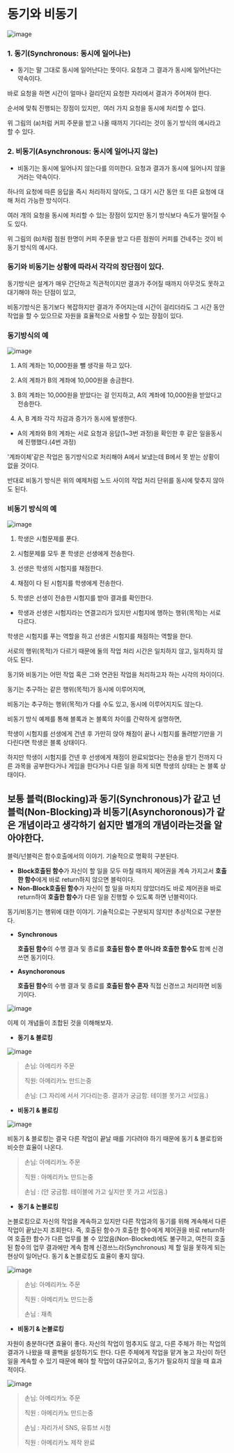 # 동기와 비동기

![image](https://github.com/user-attachments/assets/4b8b0b38-cb1b-41f8-bc8f-b33426c68890)

### 1. 동기(Synchronous: 동시에 일어나는)

- 동기는 말 그대로 동시에 일어난다는 뜻이다. 요청과 그 결과가 동시에 일어난다는 약속이다.

바로 요청을 하면 시간이 얼마나 걸리던지 요청한 자리에서 결과가 주어져야 한다.

순서에 맞춰 진행되는 장점이 있지만,  여러 가지 요청을 동시에 처리할 수 없다.

위 그림의 (a)처럼 커피 주문을 받고 나올 때까지 기다리는 것이 동기 방식의 예시라고 할 수 있다.

### 2. 비동기(Asynchronous: 동시에 일어나지 않는)

- 비동기는 동시에 일어나지 않는다를 의미한다. 요청과 결과가 동시에 일어나지 않을 거라는 약속이다.

하나의 요청에 따른 응답을 즉시 처리하지 않아도, 그 대기 시간 동안 또 다른 요청에 대해 처리 가능한 방식이다.

여러 개의 요청을 동시에 처리할 수 있는 장점이 있지만 동기 방식보다 속도가 떨어질 수도 있다.

위 그림의 (b)처럼 점원 한명이 커피 주문을 받고 다른 점원이 커피를 건네주는 것이 비동기 방식의 예시다.

### 동기와 비동기는 상황에 따라서 각각의 장단점이 있다.

동기방식은 설계가 매우 간단하고 직관적이지만 결과가 주어질 때까지 아무것도 못하고 대기해야 하는 단점이 있고,

비동기방식은 동기보다 복잡하지만 결과가 주어지는데 시간이 걸리더라도 그 시간 동안 작업을 할 수 있으므로 자원을 효율적으로 사용할 수 있는 장점이 있다.

### 동기방식의 예

![image](https://github.com/user-attachments/assets/88253f07-01f1-4d7c-a9ab-a87af3d4145b)


1. A의 계좌는 10,000원을 뺄 생각을 하고 있다.

2. A의 계좌가 B의 계좌에 10,000원을 송금한다.

3. B의 계좌는 10,000원을 받았다는 걸 인지하고, A의 계좌에 10,000원을 받았다고 전송한다.

4. A, B 계좌 각각 차감과 증가가 동시에 발생한다.

- A의 계좌와 B의 계좌는 서로 요청과 응답(1~3번 과정)을 확인한 후 같은 일을동시에 진행했다.(4번 과정)

'계좌이체'같은 작업은 동기방식으로 처리해야 A에서 보냈는데 B에서 못 받는 상황이 없을 것이다.

반대로 비동기 방식은 위의 예제처럼 노드 사이의 작업 처리 단위를 동시에 맞추지 않아도 된다.

### 비동기 방식의 예

![image](https://github.com/user-attachments/assets/8c5a4cf2-7631-42b7-9cfc-a1cdd065bfc2)


1. 학생은 시험문제를 푼다.

2. 시험문제를 모두 푼 학생은 선생에게 전송한다.

3. 선생은 학생의 시험지를 채점한다.

4. 채점이 다 된 시험지를 학생에게 전송한다.

5. 학생은 선생이 전송한 시험지를 받아 결과를 확인한다.

- 학생과 선생은 시험지라는 연결고리가 있지만 시험지에 행하는 행위(목적)는 서로 다르다.

학생은 시험지를 푸는 역할을 하고 선생은 시험지를 채점하는 역할을 한다.

서로의 행위(목적)가 다르기 때문에 둘의 작업 처리 시간은 일치하지 않고, 일치하지 않아도 된다.

동기와 비동기는 어떤 작업 혹은 그와 연관된 작업을 처리하고자 하는 시각의 차이이다.

동기는 추구하는 같은 행위(목적)가 동시에 이루어지며,

비동기는 추구하는 행위(목적)가 다를 수도 있고, 동시에 이루어지지도 않는다.

비동기 방식 예제를 통해 블록과 논 블록의 차이를 간략하게 설명하면,

학생이 시험지를 선생에게 건넨 후 가만히 앉아 채점이 끝나 시험지를 돌려받기만을 기다린다면 학생은 블록 상태이다.

하지만 학생이 시험지를 건넨 후 선생에게 채점이 완료되었다는 전송을 받기 전까지 다른 과목을 공부한다거나 게임을 한다거나 다른 일을 하게 되면 학생의 상태는 논 블록 상태이다.

## 보통 블럭(Blocking)과 동기(Synchronous)가 같고 넌블럭(Non-Blocking)과 비동기(Asynchoronous)가 같은 개념이라고 생각하기 쉽지만 별개의 개념이라는것을 알아야한다.

블럭/넌블럭은 함수호출에서의 이야기. 기술적으로 명확히 구분된다.

- **Block호출된 함수**가 자신이 할 일을 모두 마칠 때까지 제어권을 계속 가지고서 **호출한 함수**에게 바로 return하지 않으면 블럭이다.
- **Non-Block호출된 함수**가 자신이 할 일을 마치지 않았더라도 바로 제어권을 바로 return하여 **호출한 함수**가 다른 일을 진행할 수 있도록 하면 넌블럭이다.

동기/비동기는 행위에 대한 이야기. 기술적으로는 구분되지 않지만 추상적으로 구분한다.

- **Synchronous**
    
    **호출된 함수**의 수행 결과 및 종료를 **호출된 함수 뿐 아니라 호출한 함수도** 함께 신경쓰면 동기이다.
    
- **Asynchoronous**
    
    **호출된 함수**의 수행 결과 및 종료를 **호출된 함수 혼자** 직접 신경쓰고 처리하면 비동기이다.
    
![image](https://github.com/user-attachments/assets/0bea7c51-9bea-418a-b726-20e789cf59a6)



이제 이 개념들이 조합된 것을 이해해보자.

- **동기 & 블로킹**
    
![image](https://github.com/user-attachments/assets/3d0debc9-f89e-4b5a-8f09-5f436e9b85a3)

    
> 손님: 아메리카 주문
> 
> 
> 직원: 아메리카노 만드는중
> 
> 손님: (그 자리에 서서 기다리는중. 결과가 궁금함. 테이블 못가고 서있음.)
> 
- **비동기 & 블로킹**

![image](https://github.com/user-attachments/assets/96882455-1524-4040-a80d-0c671e081090)



비동기 & 블로킹는 결국 다른 작업이 끝날 때를 기다려야 하기 때문에 동기 & 블로킹와 비슷한 효율이 나온다.

> 손님: 아메리카노 주문
> 
> 
> 직원 : 아메리카노 만드는중
> 
> 손님 : (안 궁금함. 테이블에 가고 싶지만 못 가고 서있음.)
> 

- **동기 & 논블로킹**

논블로킹으로 자신의 작업을 계속하고 있지만 다른 작업과의 동기를 위해 계속해서 다른 작업이 끝났는지 조회한다. 즉, 호출된 함수가 호출한 함수에게 제어권을 바로 return하여 호출한 함수가 다른 업무를 볼 수 있었음(Non-Blocked)에도 불구하고, 여전히 호출된 함수의 업무 결과에만 계속 함께 신경쓰느라(Synchronous) 제 할 일을 못하게 되는 현상이 일어난다. 동기 & 논블로킹도 효율이 좋지 않다.

![image](https://github.com/user-attachments/assets/b729d6cf-1d6e-4357-abb4-5ab5f82d9afe)


> 손님: 아메리카노 주문
> 
> 
> 직원 : 아메리카노 만드는중
> 
> 손님 : 재촉
> 

- **비동기 & 논블로킹**

자원이 충분하다면 효율이 좋다. 자신의 작업이 멈추지도 않고, 다른 주체가 하는 작업의 결과가 나왔을 때 콜백을 설정하기도 한다. 다른 주체에게 작업을 맡겨 놓고 자신이 하던 일을 계속할 수 있기 때문에 해야 할 작업이 대규모이고, 동기가 필요하지 않을 때 효과적이다.

![image](https://github.com/user-attachments/assets/8a636e39-cb04-4181-9630-c3de29017e97)


> 손님: 아메리카노 주문
> 
> 
> 직원 : 아메리카노 만드는중
> 
> 손님 : 자리가서 SNS, 유튜브 시청
> 
> 직원 : 아메리카노 제작 완료
>
